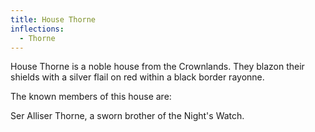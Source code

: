 ```yaml
---
title: House Thorne
inflections:
  - Thorne
---
```


House Thorne is a noble house from the Crownlands. They blazon their shields with a silver flail on red within a black border rayonne.

The known members of this house are:

Ser Alliser Thorne, a sworn brother of the Night's Watch.


